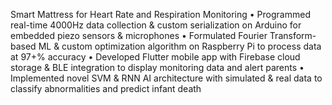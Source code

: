 Smart Mattress for Heart Rate and Respiration Monitoring
• Programmed real-time 4000Hz data collection & custom serialization on Arduino for embedded piezo sensors & microphones
• Formulated Fourier Transform-based ML & custom optimization algorithm on Raspberry Pi to process data at 97+% accuracy
• Developed Flutter mobile app with Firebase cloud storage & BLE integration to display monitoring data and alert parents
• Implemented novel SVM & RNN AI architecture with simulated & real data to classify abnormalities and predict infant death
